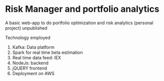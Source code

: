 # Risk Manager and portfolio analytics 


A basic web-app to do portfolio optimization and risk analytics (personal project) unpublished

Technology employed

1. Kafka: Data platform
2. Spark for real time beta estimation
3. Real time data feed: IEX 
4. NodeJs: backend
5. jQUERY frontend
6. Deployment on AWS
